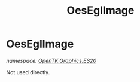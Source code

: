 ﻿---
title: OesEglImage
---

# OesEglImage
_namespace: [OpenTK.Graphics.ES20](N-OpenTK.Graphics.ES20.html)_

Not used directly.




